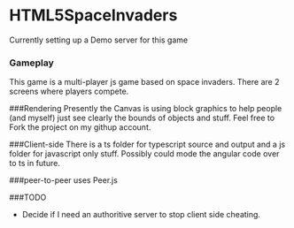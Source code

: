 HTML5SpaceInvaders 
========

Currently setting up a Demo server for this game

### Gameplay
This game is a multi-player js game based on space invaders. There are 2 screens where players compete.

###Rendering
Presently the Canvas is using block graphics to help people (and myself) just see clearly the bounds of objects and stuff. Feel free to Fork the project on my githup account.

###Client-side
There is a ts folder for typescript source and output and a js folder for javascript only stuff. Possibly could mode the angular code over to ts in future.

###peer-to-peer
uses Peer.js

###TODO
* Decide if I need an authoritive server to stop client side cheating.

